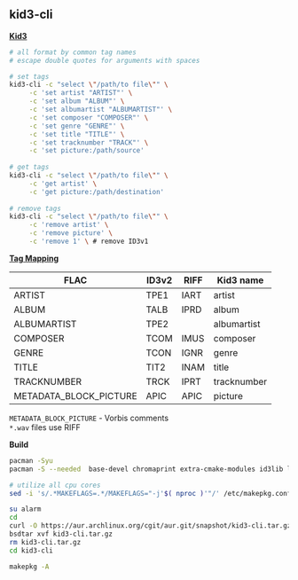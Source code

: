 ## kid3-cli 

[**Kid3**](https://kid3.sourceforge.io/)
```sh
# all format by common tag names
# escape double quotes for arguments with spaces

# set tags
kid3-cli -c "select \"/path/to file\"" \
	 -c 'set artist "ARTIST"' \
	 -c 'set album "ALBUM"' \
	 -c 'set albumartist "ALBUMARTIST"' \
	 -c 'set composer "COMPOSER"' \
	 -c 'set genre "GENRE"' \
	 -c 'set title "TITLE"' \
	 -c 'set tracknumber "TRACK"' \
	 -c 'set picture:/path/source'
	
# get tags
kid3-cli -c "select \"/path/to file\"" \
	 -c 'get artist' \
	 -c 'get picture:/path/destination'
	
# remove tags
kid3-cli -c "select \"/path/to file\"" \
	 -c 'remove artist' \
	 -c 'remove picture' \
	 -c 'remove 1' \ # remove ID3v1
```

[**Tag Mapping**](https://kid3.sourceforge.io/kid3_en.html#table-frame-list)

| FLAC                   | ID3v2  | RIFF | Kid3 name   |
| ---------------------- | ----   | ---- | ----------- |
| ARTIST                 | TPE1   | IART | artist      
| ALBUM                  | TALB   | IPRD | album       |
| ALBUMARTIST            | TPE2   |      | albumartist |
| COMPOSER               | TCOM   | IMUS | composer    |
| GENRE                  | TCON   | IGNR | genre       |
| TITLE                  | TIT2   | INAM | title       |
| TRACKNUMBER            | TRCK   | IPRT | tracknumber |
| METADATA_BLOCK_PICTURE | APIC   | APIC | picture     |

`METADATA_BLOCK_PICTURE` - Vorbis comments  
`*.wav` files use RIFF  

**Build**
```sh
pacman -Syu
pacman -S --needed  base-devel chromaprint extra-cmake-modules id3lib libmp4v2 ninja python qt5-multimedia qt5-tools docbook-xsl taglib

# utilize all cpu cores
sed -i 's/.*MAKEFLAGS=.*/MAKEFLAGS="-j'$( nproc )'"/' /etc/makepkg.conf

su alarm
cd
curl -O https://aur.archlinux.org/cgit/aur.git/snapshot/kid3-cli.tar.gz
bsdtar xvf kid3-cli.tar.gz
rm kid3-cli.tar.gz
cd kid3-cli

makepkg -A
```
